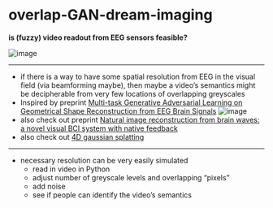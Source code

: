 # overlap-GAN-dream-imaging
**is (fuzzy) video readout from EEG sensors feasible?**   

![image](https://github.com/neurodream/overlap-GAN-dream-imaging/assets/117816806/995a4bf5-a095-493d-9243-10297478cb1f)

---

- if there is a way to have some spatial resolution from EEG in the visual field (via beamforming maybe), then maybe a video’s semantics might be decipherable from very few locations of overlapping greyscales
- Inspired by preprint [Multi-task Generative Adversarial Learning on Geometrical Shape Reconstruction from EEG Brain Signals](https://www.biorxiv.org/content/10.1101/787101v3)
  ![image](https://github.com/neurodream/overlap-GAN-dream-imaging/assets/117816806/96a1440e-e0aa-4688-baf7-842923b1bd42)
- also check out preprint [Natural image reconstruction from brain waves: a novel visual BCI system with native feedback](https://www.biorxiv.org/content/10.1101/787101v3)
- also check out [4D gaussian splatting](https://guanjunwu.github.io/4dgs/)

---

- necessary resolution can be very easily simulated
	- read in video in Python
	- adjust number of greyscale levels and overlapping “pixels”
	- add noise
	- see if people can identify the video’s semantics
